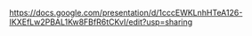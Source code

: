 https://docs.google.com/presentation/d/1cccEWKLnhHTeA126-IKXEfLw2PBAL1Kw8FBfR6tCKvI/edit?usp=sharing

